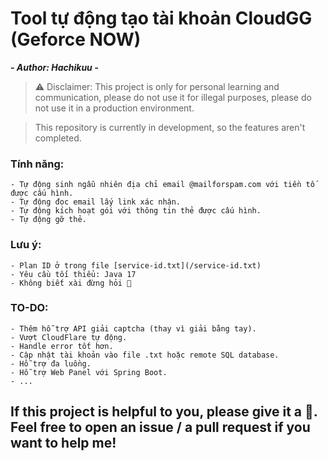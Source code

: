 # Tool tự động tạo tài khoản CloudGG (Geforce NOW)
***- Author: Hachikuu -***

> ⚠ Disclaimer: This project is only for personal learning and communication, please do not use it for illegal purposes, please do not use it in a production environment.

> This repository is currently in development, so the features aren't completed.

### Tính năng:
    - Tự động sinh ngẫu nhiên địa chỉ email @mailforspam.com với tiền tố được cấu hình.
    - Tự động đọc email lấy link xác nhận.
    - Tự động kích hoạt gói với thông tin thẻ được cấu hình.
    - Tự động gỡ thẻ.

### Lưu ý:
    - Plan ID ở trong file [service-id.txt](/service-id.txt)
    - Yêu cầu tối thiểu: Java 17
    - Không biết xài đừng hỏi 🐧

### TO-DO:
    - Thêm hỗ trợ API giải captcha (thay vì giải bằng tay).
    - Vượt CloudFlare tự động.
    - Handle error tốt hơn.
    - Cập nhật tài khoản vào file .txt hoặc remote SQL database.
    - Hỗ trợ đa luồng.
    - Hỗ trợ Web Panel với Spring Boot.
    - ...

## If this project is helpful to you, please give it a 🌟. Feel free to open an issue / a pull request if you want to help me!
